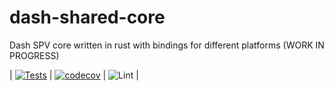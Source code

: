 # dash-shared-core
Dash SPV core written in rust with bindings for different platforms (WORK IN PROGRESS)

| [![Tests](https://github.com/dashpay/dash-shared-core/workflows/Tests/badge.svg?branch=main)](https://github.com/dashpay/dash-shared-core/actions) | [![codecov](https://codecov.io/gh/dashpay/masternode-diff-processor/branch/main/graph/badge.svg)](https://codecov.io/gh/dashpay/masternode-diff-processor) | ![Lint](https://github.com/dashpay/masternode-diff-processor/workflows/Lint/badge.svg) |
